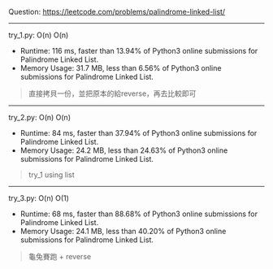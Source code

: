 Question: https://leetcode.com/problems/palindrome-linked-list/

---

try_1.py: O(n) O(n)
* Runtime: 116 ms, faster than 13.94% of Python3 online submissions for Palindrome Linked List.
* Memory Usage: 31.7 MB, less than 6.56% of Python3 online submissions for Palindrome Linked List. 

> 直接拷貝一份，並把原本的給reverse，再去比較即可

---

try_2.py: O(n) O(n)
* Runtime: 84 ms, faster than 37.94% of Python3 online submissions for Palindrome Linked List.
* Memory Usage: 24.2 MB, less than 24.63% of Python3 online submissions for Palindrome Linked List.

> try_1 using list

---

try_3.py: O(n) O(1)
* Runtime: 68 ms, faster than 88.68% of Python3 online submissions for Palindrome Linked List. 
* Memory Usage: 24.1 MB, less than 40.20% of Python3 online submissions for Palindrome Linked List.

> 龜兔賽跑 + reverse
